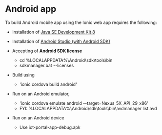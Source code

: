 # Android app

To build Android mobile app using the Ionic web app requires the following:

- Installation of [Java SE Development Kit 8](https://www.oracle.com/technetwork/java/javase/downloads/jdk8-downloads-2133151.html)
- Installation of [Android Studio (with Android SDK)](https://developer.android.com/studio)
- Accepting of <b>Android SDK license</b>

  - cd %LOCALAPPDATA%\Android\sdk\tools\bin
  - sdkmanager.bat --licenses
  
- Build using 

  - 'ionic cordova build android'
  
- Run on an Android emulator, 

  - 'ionic cordova emulate android --target=Nexus_5X_API_29_x86'
  - FYI: %LOCALAPPDATA%\Android\sdk\tools\bin\avdmanager list avd
  
- Run on an Android device

  - Use iot-portal-app-debug.apk
